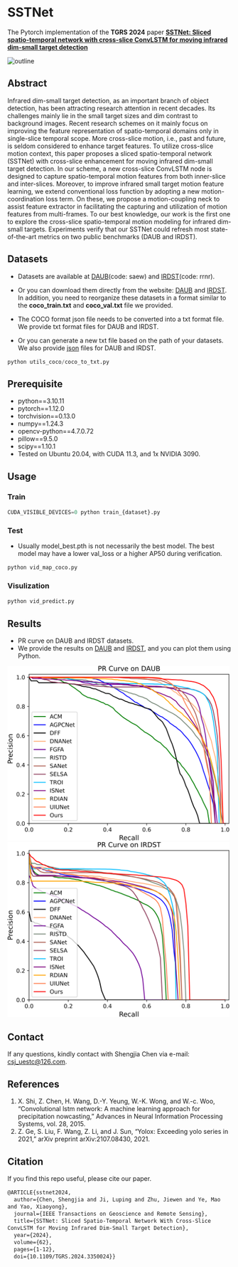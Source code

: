 # SSTNet

The Pytorch implementation of the **TGRS 2024** paper [**SSTNet: Sliced spatio-temporal network with cross-slice ConvLSTM for moving infrared dim-small target detection**](https://ieeexplore.ieee.org/abstract/document/10381806)

![outline](./readme/method.png)

## Abstract
Infrared dim-small target detection, as an important branch of object detection, has been attracting research attention in recent decades. Its challenges mainly lie in the small target sizes and dim contrast to background images. Recent research schemes on it mainly focus on improving the feature representation of spatio-temporal domains only in single-slice temporal scope. More cross-slice motion, i.e., past and future, is seldom considered to enhance target features. To utilize cross-slice motion context, this paper proposes a sliced spatio-temporal network (SSTNet) with cross-slice enhancement for moving infrared dim-small target detection.  In our scheme, a new cross-slice ConvLSTM node is designed to capture spatio-temporal motion features from both inner-slice and inter-slices. Moreover, to improve infrared small target motion feature learning, we extend conventional loss function by adopting a new motion-coordination loss term. On these, we propose a motion-coupling neck to assist feature extractor in facilitating the capturing and utilization of motion features from multi-frames. To our best knowledge, our work is the first one to explore the cross-slice spatio-temporal motion modeling for infrared dim-small targets. Experiments verify that our SSTNet could refresh most state-of-the-art metrics on two public benchmarks (DAUB and IRDST).



## Datasets

- Datasets are available at [DAUB](https://pan.baidu.com/s/1nNTvjgDaEAQU7tqQjPZGrw?pwd=saew)(code: saew) and [IRDST](https://pan.baidu.com/s/1igjIT30uqfCKjLbmsMfoFw?pwd=rrnr)(code: rrnr).
- Or you can download them directly from the website: [DAUB](https://www.scidb.cn/en/detail?dataSetId=720626420933459968) and [IRDST](https://xzbai.buaa.edu.cn/datasets.html). In addition, you need to reorganize these datasets in a format similar to the **coco_train.txt** and **coco_val.txt** file we provided.

- The COCO format json file needs to be converted into a txt format file. We provide txt format files for DAUB and IRDST.
- Or you can generate a new txt file based on the path of your datasets. We also provide [json](./json) files for DAUB and IRDST.
``` python 
python utils_coco/coco_to_txt.py
```


## Prerequisite

* python==3.10.11
* pytorch==1.12.0
* torchvision==0.13.0
* numpy==1.24.3
* opencv-python==4.7.0.72
* pillow==9.5.0
* scipy==1.10.1
* Tested on Ubuntu 20.04, with CUDA 11.3, and 1x NVIDIA 3090.


## Usage

### Train
```python
CUDA_VISIBLE_DEVICES=0 python train_{dataset}.py
```

### Test
- Usually model_best.pth is not necessarily the best model. The best model may have a lower val_loss or a higher AP50 during verification.
```python
python vid_map_coco.py
```

### Visulization
```python
python vid_predict.py
```

## Results

- PR curve on DAUB and IRDST datasets.
- We provide the results on [DAUB](./readme/DAUB_results) and [IRDST](./readme/IRDST_results), and you can plot them using Python.

<img src="/readme/PR1.png" width="500px">
<img src="/readme/PR2.png" width="500px">

## Contact
If any questions, kindly contact with Shengjia Chen via e-mail: csj_uestc@126.com.

## References
1. X. Shi, Z. Chen, H. Wang, D.-Y. Yeung, W.-K. Wong, and W.-c. Woo, “Convolutional lstm network: A machine learning approach for precipitation nowcasting,” Advances in Neural Information Processing Systems, vol. 28, 2015.
2. Z. Ge, S. Liu, F. Wang, Z. Li, and J. Sun, “Yolox: Exceeding yolo series in 2021,” arXiv preprint arXiv:2107.08430, 2021.

## Citation

If you find this repo useful, please cite our paper. 

```
@ARTICLE{sstnet2024,
  author={Chen, Shengjia and Ji, Luping and Zhu, Jiewen and Ye, Mao and Yao, Xiaoyong},
  journal={IEEE Transactions on Geoscience and Remote Sensing}, 
  title={SSTNet: Sliced Spatio-Temporal Network With Cross-Slice ConvLSTM for Moving Infrared Dim-Small Target Detection}, 
  year={2024},
  volume={62},
  pages={1-12},
  doi={10.1109/TGRS.2024.3350024}}
```




